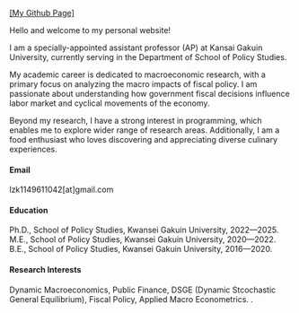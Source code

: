 

[[My Github Page]](https://github.com/EconSolider)

Hello and welcome to my personal website! 

I am a specially-appointed assistant professor (AP) at Kansai Gakuin University, currently serving in the Department of School of Policy Studies. 

My academic career is dedicated to macroeconomic research, with a primary focus on analyzing the macro impacts of fiscal policy. I am passionate about understanding how government fiscal decisions influence labor market and cyclical movements of the economy.

Beyond my research, I have a strong interest in programming, which enables me to explore wider range of research areas. Additionally, I am a food enthusiast who loves discovering and appreciating diverse culinary experiences.

#### Email
lzk1149611042[at]gmail.com

#### Education
Ph.D., School of Policy Studies, Kwansei Gakuin University, 2022—2025. \
M.E., School of Policy Studies, Kwansei Gakuin University, 2020—2022. \
B.E., School of Policy Studies, Kwansei Gakuin University, 2016—2020.

#### Research Interests
Dynamic Macroeconomics, Public Finance, DSGE (Dynamic Stcochastic General Equilibrium), Fiscal Policy, Applied Macro Econometrics.
.


